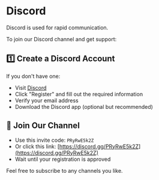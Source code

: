 # Discord

Discord is used for rapid communication.

To join our Discord channel and get support:

## 1️⃣ Create a Discord Account
If you don't have one:
- Visit [Discord](https://discord.com)
- Click "Register" and fill out the required information
- Verify your email address
- Download the Discord app (optional but recommended)

## 🔗 Join Our Channel
- Use this invite code: `PRyRwE5k2Z`
- Or click this link: [https://discord.gg/PRyRwE5k2Z](https://discord.gg/PRyRwE5k2Z)
- Wait until your registration is approved

Feel free to subscribe to any channels you like.